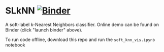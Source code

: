 # SLkNN [![Binder](https://mybinder.org/badge_logo.svg)](https://mybinder.org/v2/gh/ilia10000/SLkNN/master?filepath=%2Fsoft-knn%2Fsoft_knn_vis.ipynb)
A soft-label k-Nearest Neighbors classifier.
Online demo can be found on Binder (click "launch binder" above).

To run code offline, download this repo and run the `soft_knn_vis.ipynb` notebook

